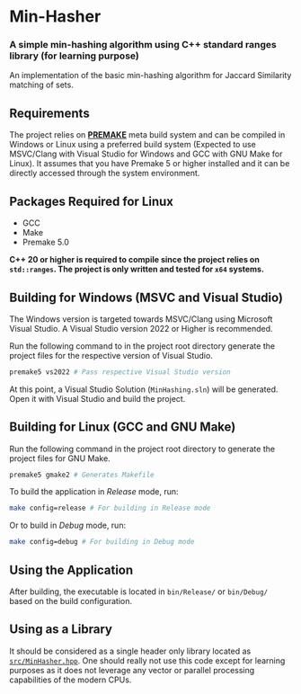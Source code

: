 <!-- Written by Mohammad Ishrak Abedin-->
# Min-Hasher

### A simple min-hashing algorithm using C++ standard ranges library (for learning purpose)

An implementation of the basic min-hashing algorithm for Jaccard Similarity matching of sets.

## Requirements

 The project relies on **[PREMAKE](https://premake.github.io/)** meta build system and can be compiled in Windows or Linux using a preferred build system (Expected to use MSVC/Clang with Visual Studio for Windows and GCC with GNU Make for Linux). It assumes that you have Premake 5 or higher installed and it can be directly accessed through the system environment.

## Packages Required for Linux

+ GCC
+ Make
+ Premake 5.0


**C++ 20 or higher is required to compile since the project relies on `std::ranges`. The project is only written and tested for `x64` systems.**

## Building for Windows (MSVC and Visual Studio)

The Windows version is targeted towards MSVC/Clang using Microsoft Visual Studio. A Visual Studio version 2022 or Higher is recommended.

Run the following command to in the project root directory generate the project files for the respective version of Visual Studio.

```powershell
premake5 vs2022 # Pass respective Visual Studio version
```

At this point, a Visual Studio Solution (`MinHashing.sln`) will be generated. Open it with Visual Studio and build the project.


## Building for Linux (GCC and GNU Make)

Run the following command in the project root directory to generate the project files for GNU Make.

```bash
premake5 gmake2 # Generates Makefile
```

To build the application in *Release* mode, run:

```bash
make config=release # For building in Release mode
```

Or to build in *Debug* mode, run:

```bash
make config=debug # For building in Debug mode
```

## Using the Application

After building, the executable is located in `bin/Release/` or `bin/Debug/` based on the build configuration. 

## Using as a Library

It should be considered as a single header only library located as [`src/MinHasher.hpp`](./src/MinHasher.hpp). One should really not use this code except for learning purposes as it does not leverage any vector or parallel processing capabilities of the modern CPUs.